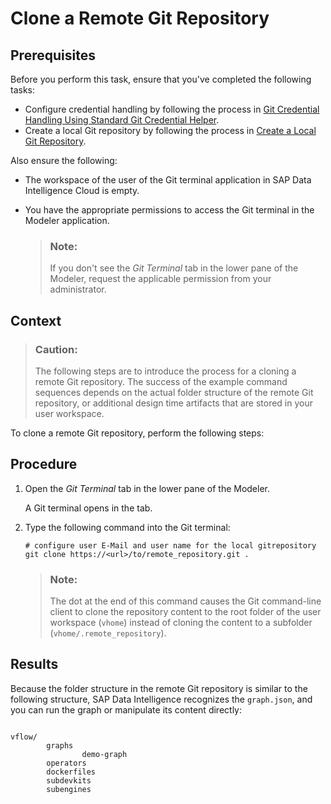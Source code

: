 <!-- loio79cfcbff4ee14bf2a9b13969aa6db423 -->

# Clone a Remote Git Repository



<a name="loio79cfcbff4ee14bf2a9b13969aa6db423__prereq_i3c_d4b_rwb"/>

## Prerequisites

Before you perform this task, ensure that you've completed the following tasks:

-   Configure credential handling by following the process in [Git Credential Handling Using Standard Git Credential Helper](git-credential-handling-using-standard-git-credential-helper-d5d6805.md).
-   Create a local Git repository by following the process in [Create a Local Git Repository](create-a-local-git-repository-27c6f55.md).

Also ensure the following:

-   The workspace of the user of the Git terminal application in SAP Data Intelligence Cloud is empty.
-   You have the appropriate permissions to access the Git terminal in the Modeler application.

    > ### Note:  
    > If you don't see the *Git Terminal* tab in the lower pane of the Modeler, request the applicable permission from your administrator.




## Context

> ### Caution:  
> The following steps are to introduce the process for a cloning a remote Git repository. The success of the example command sequences depends on the actual folder structure of the remote Git repository, or additional design time artifacts that are stored in your user workspace.

To clone a remote Git repository, perform the following steps:



## Procedure

1.  Open the *Git Terminal* tab in the lower pane of the Modeler.

    A Git terminal opens in the tab.

2.  Type the following command into the Git terminal:

    ```
    # configure user E-Mail and user name for the local gitrepository 
    git clone https://<url>/to/remote_repository.git .
    
    ```

    > ### Note:  
    > The dot at the end of this command causes the Git command-line client to clone the repository content to the root folder of the user workspace \(`vhome`\) instead of cloning the content to a subfolder \(`vhome/.remote_repository`\).




<a name="loio79cfcbff4ee14bf2a9b13969aa6db423__result_bcg_szb_rwb"/>

## Results

Because the folder structure in the remote Git repository is similar to the following structure, SAP Data Intelligence recognizes the `graph.json`, and you can run the graph or manipulate its content directly:

```

vflow/
		graphs
				demo-graph
		operators
		dockerfiles
		subdevkits
		subengines		
```

